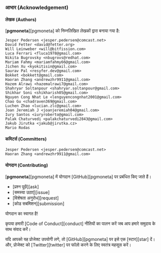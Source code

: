 ### आभार (Acknowledgement)

#### लेखक (Authors)

[**pgmoneta**][pgmoneta] को निम्नलिखित लेखकों द्वारा बनाया गया है:

```
Jesper Pedersen <jesper.pedersen@comcast.net>
David Fetter <david@fetter.org>
Will Leinweber <will@bitfission.com>
Luca Ferrari <fluca1978@gmail.com>
Nikita Bugrovsky <nbugrovs@redhat.com>
Mariam Fahmy <mariamfahmy66@gmail.com>
Jichen Xu <kyokitisin@gmail.com>
Saurav Pal <resyfer.dev@gmail.com>
Bokket <bokkett@gmail.com>
Haoran Zhang <andrewzhr9911@gmail.com>
Hazem Alrawi <hazemalrawi7@gmail.com>
Shahryar Soltanpour <shahryar.soltanpour@gmail.com>
Shikhar Soni <shikharish05@gmail.com>
Nguyen Cong Nhat Le <lenguyencongnhat2001@gmail.com>
Chao Gu <chadraven369@gmail.com>
Luchen Zhao <lucian.zlc@gmail.com>
Joan Jeremiah J <joanjeremiah04@gmail.com>
Iury Santos <iuryroberto@gmail.com>
Palak Chaturvedi <palakchaturvedi2843@gmail.com>
Jakub Jirutka <jakub@jirutka.cz>
Mario Rodas
```

#### कमिटर्स (Committers)

```
Jesper Pedersen <jesper.pedersen@comcast.net>
Haoran Zhang <andrewzhr9911@gmail.com>
```

#### योगदान (Contributing)

[**pgmoneta**][pgmoneta] में योगदान [GitHub][pgmoneta] पर प्रबंधित किए जाते हैं।

* [प्रश्न पूछें][ask]
* [समस्या उठाएं][issue]
* [विशेषता अनुरोध][request]
* [कोड सबमिशन][submission]

योगदान का स्वागत है!

कृपया हमारी [Code of Conduct][conduct] नीतियों का पालन करें जब आप हमारे समुदाय के साथ संवाद करें।

यदि आपको यह प्रोजेक्ट उपयोगी लगे, तो [GitHub][pgmoneta] पर इसे एक [स्टार][star] दें। और, प्रोजेक्ट को [Twitter][twitter] पर फॉलो करने के लिए स्वतंत्र महसूस करें।